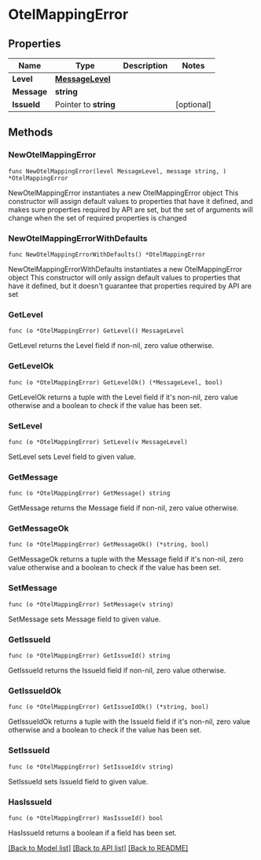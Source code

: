 # OtelMappingError

## Properties

Name | Type | Description | Notes
------------ | ------------- | ------------- | -------------
**Level** | [**MessageLevel**](MessageLevel.md) |  | 
**Message** | **string** |  | 
**IssueId** | Pointer to **string** |  | [optional] 

## Methods

### NewOtelMappingError

`func NewOtelMappingError(level MessageLevel, message string, ) *OtelMappingError`

NewOtelMappingError instantiates a new OtelMappingError object
This constructor will assign default values to properties that have it defined,
and makes sure properties required by API are set, but the set of arguments
will change when the set of required properties is changed

### NewOtelMappingErrorWithDefaults

`func NewOtelMappingErrorWithDefaults() *OtelMappingError`

NewOtelMappingErrorWithDefaults instantiates a new OtelMappingError object
This constructor will only assign default values to properties that have it defined,
but it doesn't guarantee that properties required by API are set

### GetLevel

`func (o *OtelMappingError) GetLevel() MessageLevel`

GetLevel returns the Level field if non-nil, zero value otherwise.

### GetLevelOk

`func (o *OtelMappingError) GetLevelOk() (*MessageLevel, bool)`

GetLevelOk returns a tuple with the Level field if it's non-nil, zero value otherwise
and a boolean to check if the value has been set.

### SetLevel

`func (o *OtelMappingError) SetLevel(v MessageLevel)`

SetLevel sets Level field to given value.


### GetMessage

`func (o *OtelMappingError) GetMessage() string`

GetMessage returns the Message field if non-nil, zero value otherwise.

### GetMessageOk

`func (o *OtelMappingError) GetMessageOk() (*string, bool)`

GetMessageOk returns a tuple with the Message field if it's non-nil, zero value otherwise
and a boolean to check if the value has been set.

### SetMessage

`func (o *OtelMappingError) SetMessage(v string)`

SetMessage sets Message field to given value.


### GetIssueId

`func (o *OtelMappingError) GetIssueId() string`

GetIssueId returns the IssueId field if non-nil, zero value otherwise.

### GetIssueIdOk

`func (o *OtelMappingError) GetIssueIdOk() (*string, bool)`

GetIssueIdOk returns a tuple with the IssueId field if it's non-nil, zero value otherwise
and a boolean to check if the value has been set.

### SetIssueId

`func (o *OtelMappingError) SetIssueId(v string)`

SetIssueId sets IssueId field to given value.

### HasIssueId

`func (o *OtelMappingError) HasIssueId() bool`

HasIssueId returns a boolean if a field has been set.


[[Back to Model list]](../README.md#documentation-for-models) [[Back to API list]](../README.md#documentation-for-api-endpoints) [[Back to README]](../README.md)


